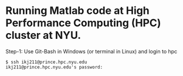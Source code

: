 # Running Matlab code at High Performance Computing (HPC) cluster at NYU.

Step-1: Use Git-Bash in Windows (or terminal in Linux) and login to hpc
```
$ ssh ikj211@prince.hpc.nyu.edu
ikj211@prince.hpc.nyu.edu's password:
```
